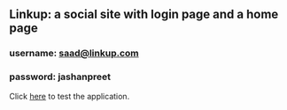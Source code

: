 ## Linkup: a social site with login page and a home page
### username: saad@linkup.com
### password: jashanpreet

Click [here](https://jashan201.github.io/link-up/) to test the application.